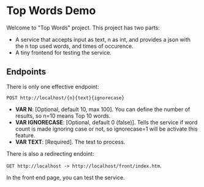# Top Words Demo
Welcome to "Top Words" project. This project has two parts:
- A service that accepts input as text, n as int, and provides a json with the n top used words, and times of occurence.
- A tiny frontend for testing the service.

## Endpoints

There is only one effective endpoint:

`POST http://localhost/{n}{text}{ignorecase}`

- **VAR N**: [Optional, default 10, max 100]. You can define the number of results, so n=10 means Top 10 words.
- **VAR IGNORECASE**: [Optional, default 0 (false)]. Tells the service if word count is made ignoring case or not, so ignorecase=1 will be activate this feature.
- **VAR TEXT**: [Required]. The text to process.

There is also a redirecting endoint:

`GET http://localhost -> http://localhost/front/index.htm`.

In the front end page, you can test the service.
